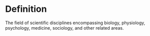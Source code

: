 # Definition

The field of scientific disciplines encompassing biology, physiology,
psychology, medicine, sociology, and other related areas.
